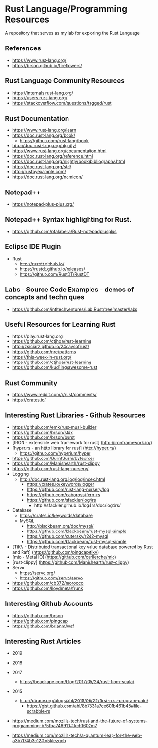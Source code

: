 
# Rust Language/Programming Resources  
A repository that serves as my lab for exploring the Rust Language


## References 
* https://www.rust-lang.org/
* https://brson.github.io/fireflowers/


## Rust Language Community Resources
* https://internals.rust-lang.org/
* https://users.rust-lang.org/
* https://stackoverflow.com/questions/tagged/rust


## Rust Documentation
* https://www.rust-lang.org/learn
* https://doc.rust-lang.org/book/
  * https://github.com/rust-lang/book
* http://doc.rust-lang.org/nightly/
* https://www.rust-lang.org/documentation.html
* https://doc.rust-lang.org/reference.html
* https://doc.rust-lang.org/nightly/book/bibliography.html
* https://doc.rust-lang.org/std/
* http://rustbyexample.com/ 
* https://doc.rust-lang.org/nomicon/ 


## Notepad++ 
* https://notepad-plus-plus.org/


## Notepad++ Syntax highlighting for Rust.
- https://github.com/pfalabella/Rust-notepadplusplus


## Eclipse IDE Plugin
* Rust
  * http://rustdt.github.io/
  * https://rustdt.github.io/releases/
  * https://github.com/RustDT/RustDT


## Labs - Source Code Examples - demos of concepts and techniques
* https://github.com/intltechventures/Lab.Rust/tree/master/labs


## Useful Resources for Learning Rust
- https://play.rust-lang.org
- https://github.com/ctjhoa/rust-learning
- http://zsiciarz.github.io/24daysofrust/
- https://github.com/nrc/patterns
- https://this-week-in-rust.org/
- https://github.com/ctjhoa/rust-learning
- https://github.com/kud1ing/awesome-rust

## Rust Community
* https://www.reddit.com/r/rust/comments/
* https://crates.io/

## Interesting Rust Libraries - Github Resources
* https://github.com/emk/rust-musl-builder  
* https://github.com/brson/stdx
* https://github.com/brson/burst
* [IRON - extensible web framework for rust] (http://ironframework.io/)
* [hyper.rs - an htttp library for rust] (http://hyper.rs/)
	* https://github.com/hyperium/hyper
* https://github.com/BurntSushi/byteorder
* https://github.com/Manishearth/rust-clippy
* https://github.com/rust-lang-nursery/
* Logging
	* http://doc.rust-lang.org/log/log/index.html
		* https://crates.io/keywords/logger
		* https://github.com/rust-lang-nursery/log
		* https://github.com/daboross/fern-rs
		* https://github.com/sfackler/log4rs
			* http://sfackler.github.io/log4rs/doc/log4rs/
* Database
	* https://crates.io/keywords/database
	* MySQL
		* http://blackbeam.org/doc/mysql/
		* https://github.com/blackbeam/rust-mysql-simple
		* https://github.com/outersky/r2d2-mysql
		* https://github.com/blackbeam/rust-mysql-simple
* [TiKV - Distributed transactional key value database powered by Rust and Raft] (https://github.com/pingcap/tikv)
* [mio - Metal IO] (https://github.com/carllerche/mio)
* [rust-clippy] (https://github.com/Manishearth/rust-clippy)
* Servo
  * https://servo.org/
  * https://github.com/servo/servo
* https://github.com/cb372/morocco
* https://github.com/lloydmeta/frunk


## Interesting Github Accounts
* https://github.com/brson
* https://github.com/pingcap
* https://github.com/brianm/wsf



## Interesting Rust Articles
* 2019 

* 2018

* 2017
  * https://beachape.com/blog/2017/05/24/rust-from-scala/

* 2015
  * http://dtrace.org/blogs/ahl/2015/06/22/first-rust-program-pain/
    * https://gist.github.com/ahl/8b7831a7ce601b461b45#file-scrabble-rs
* https://medium.com/mozilla-tech/rust-and-the-future-of-systems-programming-b75fba746910#.kch1602m7
* https://medium.com/mozilla-tech/a-quantum-leap-for-the-web-a3b7174b3c12#.v5klezqcb


